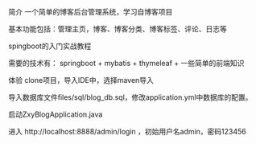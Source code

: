 
简介
一个简单的博客后台管理系统，学习自博客项目

基本功能包括：管理主页，博客、博客分类、博客标签、评论、日志等

spingboot的入门实战教程

需要的技术有： springboot + mybatis + thymeleaf + 一些简单的前端知识

体验
clone项目，导入IDE中，选择maven导入

导入数据库文件files/sql/blog_db.sql，修改application.yml中数据库的配置。

启动ZxyBlogApplication.java

进入 http://localhost:8888/admin/login ，初始用户名admin，密码123456

